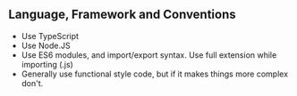## Language, Framework and Conventions

- Use TypeScript
- Use Node.JS
- Use ES6 modules, and import/export syntax. Use full extension while importing (.js)
- Generally use functional style code, but if it makes things more complex don't.
